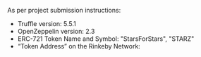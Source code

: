 As per project submission instructions:

- Truffle version: 5.5.1
- OpenZeppelin version: 2.3
- ERC-721 Token Name and Symbol: "StarsForStars", "STARZ"
- “Token Address” on the Rinkeby Network:
